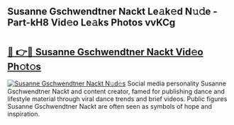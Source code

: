 ## Susanne Gschwendtner Nackt Le𝚊k𝚎d N𝚞𝚍e - Part-kH8 Vid𝚎o Le𝚊ks Photos vvKCg

# <h2><a href="http://fb50hq9.evod.top/?m=Susanne+Gschwendtner+Nackt">🔗 👉🔴 Susanne Gschwendtner Nackt Vid𝚎o Ph𝚘t𝚘s</a></h2>

[![Susanne Gschwendtner Nackt N𝚞d𝚎s](https://i.imgur.com/8V9OHl7.gif)](http://fb50hq9.evod.top/?m=Susanne+Gschwendtner+Nackt)
Social media personality Susanne Gschwendtner Nackt and content creator, famed for publishing dance and lifestyle material through viral dance trends and brief videos. Public figures Susanne Gschwendtner Nackt are often seen as symbols of hope and inspiration. 
